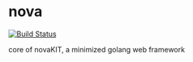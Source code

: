 # nova

[![Build Status](https://travis-ci.org/novakit/nova.svg?branch=master)](https://travis-ci.org/novakit/nova)

core of novaKIT, a minimized golang web framework

